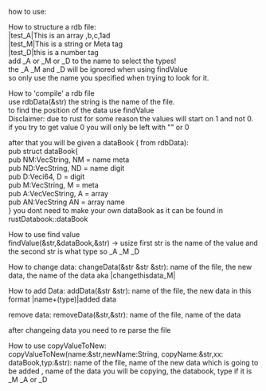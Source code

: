 how to use:  

How to structure a rdb file:  
|test_A|This is an array ,b,c,1ad  
|test_M|This is a string or Meta tag   
|test_D|this is a number tag  
add _A or _M or _D to the name to select the types!  
the _A _M and _D will be ignored when using findValue  
so only use the name you specified when trying to look for it.  
  
How to 'compile' a rdb file  
use rdbData(&str) the string is the name of the file.  
to find the position of the data use findValue  
Disclaimer: due to rust for some reason the values will start on 1 and not 0.  
if you try to get value 0 you will only be left with "" or 0  
  
after that you will be given a dataBook ( from rdbData):  
pub struct dataBook{  
    pub NM:VecString, NM = name meta  
    pub ND:VecString, ND = name digit  
    pub D:Veci64, D = digit  
    pub M:VecString, M = meta  
    pub A:VecVecString, A = array  
    pub AN:VecString AN = array name  
}
you dont need to make your own dataBook as it can be found in rustDatabook::dataBook  
  
How to use find value  
 findValue(&str,&dataBook,&str) -> usize first str is the name of the value and the second str is what type so _A _M _D  

How to change data:
changeData(&str &str &str): name of the file, the new data, the name of the data aka |changethisdata_M|

How to add Data:
addData(&str &str): name of the file, the new data in this format |name+(type)|added data

remove data:
removeData(&str,&str): name of the file, name of the data

after changeing  data you need to re parse the file
  
How to use copyValueToNew:  
copyValueToNew(name:&str,newName:String, copyName:&str,xx: dataBook,typ:&str): name of the file, name of the new data which is going to be added  , name of the data you will be copying, the databook, type if it is _M _A or _D  